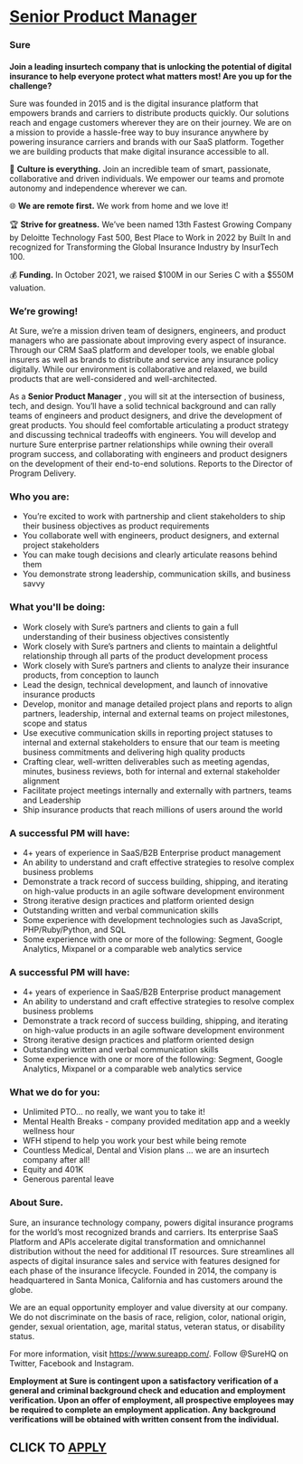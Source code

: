 # [Senior Product Manager](https://www.remotewlb.com/apply/senior-product-manager-74910)  
### Sure  
####  

**Join a leading insurtech company that is unlocking the potential of digital insurance to help everyone protect what matters most! Are you up for the challenge?**

Sure was founded in 2015 and is the digital insurance platform that empowers brands and carriers to distribute products quickly. Our solutions reach and engage customers wherever they are on their journey. We are on a mission to provide a hassle-free way to buy insurance anywhere by powering insurance carriers and brands with our SaaS platform. Together we are building products that make digital insurance accessible to all.

🤝 **Culture is everything.** Join an incredible team of smart, passionate, collaborative and driven individuals. We empower our teams and promote autonomy and independence wherever we can.

🌐 **We are remote first.** We work from home and we love it!

🏆 **Strive for greatness.** We’ve been named 13th Fastest Growing Company by Deloitte Technology Fast 500, Best Place to Work in 2022 by Built In and recognized for Transforming the Global Insurance Industry by InsurTech 100.

💰 **Funding.** In October 2021, we raised $100M in our Series C with a $550M valuation.

### We’re growing!

At Sure, we’re a mission driven team of designers, engineers, and product managers who are passionate about improving every aspect of insurance. Through our CRM SaaS platform and developer tools, we enable global insurers as well as brands to distribute and service any insurance policy digitally. While our environment is collaborative and relaxed, we build products that are well-considered and well-architected.

As a **Senior Product Manager** , you will sit at the intersection of business, tech, and design. You’ll have a solid technical background and can rally teams of engineers and product designers, and drive the development of great products. You should feel comfortable articulating a product strategy and discussing technical tradeoffs with engineers. You will develop and nurture Sure enterprise partner relationships while owning their overall program success, and collaborating with engineers and product designers on the development of their end-to-end solutions. Reports to the Director of Program Delivery.

### Who you are:

  * You’re excited to work with partnership and client stakeholders to ship their business objectives as product requirements
  * You collaborate well with engineers, product designers, and external project stakeholders
  * You can make tough decisions and clearly articulate reasons behind them
  * You demonstrate strong leadership, communication skills, and business savvy

### What you'll be doing:

  * Work closely with Sure’s partners and clients to gain a full understanding of their business objectives consistently
  * Work closely with Sure’s partners and clients to maintain a delightful relationship through all parts of the product development process
  * Work closely with Sure’s partners and clients to analyze their insurance products, from conception to launch
  * Lead the design, technical development, and launch of innovative insurance products
  * Develop, monitor and manage detailed project plans and reports to align partners, leadership, internal and external teams on project milestones, scope and status
  * Use executive communication skills in reporting project statuses to internal and external stakeholders to ensure that our team is meeting business commitments and delivering high quality products
  * Crafting clear, well-written deliverables such as meeting agendas, minutes, business reviews, both for internal and external stakeholder alignment
  * Facilitate project meetings internally and externally with partners, teams and Leadership
  * Ship insurance products that reach millions of users around the world

### A successful PM will have:

  * 4+ years of experience in SaaS/B2B Enterprise product management
  * An ability to understand and craft effective strategies to resolve complex business problems
  * Demonstrate a track record of success building, shipping, and iterating on high-value products in an agile software development environment
  * Strong iterative design practices and platform oriented design
  * Outstanding written and verbal communication skills
  * Some experience with development technologies such as JavaScript, PHP/Ruby/Python, and SQL
  * Some experience with one or more of the following: Segment, Google Analytics, Mixpanel or a comparable web analytics service

### A successful PM will have:

  * 4+ years of experience in SaaS/B2B Enterprise product management
  * An ability to understand and craft effective strategies to resolve complex business problems
  * Demonstrate a track record of success building, shipping, and iterating on high-value products in an agile software development environment
  * Strong iterative design practices and platform oriented design
  * Outstanding written and verbal communication skills
  * Some experience with one or more of the following: Segment, Google Analytics, Mixpanel or a comparable web analytics service

### What we do for you:

  * Unlimited PTO… no really, we want you to take it!
  * Mental Health Breaks - company provided meditation app and a weekly wellness hour
  * WFH stipend to help you work your best while being remote
  * Countless Medical, Dental and Vision plans … we are an insurtech company after all!
  * Equity and 401K
  * Generous parental leave

### About Sure.

Sure, an insurance technology company, powers digital insurance programs for the world’s most recognized brands and carriers. Its enterprise SaaS Platform and APIs accelerate digital transformation and omnichannel distribution without the need for additional IT resources. Sure streamlines all aspects of digital insurance sales and service with features designed for each phase of the insurance lifecycle. Founded in 2014, the company is headquartered in Santa Monica, California and has customers around the globe.

We are an equal opportunity employer and value diversity at our company. We do not discriminate on the basis of race, religion, color, national origin, gender, sexual orientation, age, marital status, veteran status, or disability status.

For more information, visit https://www.sureapp.com/. Follow @SureHQ on Twitter, Facebook and Instagram.

**Employment at Sure is contingent upon a satisfactory verification of a general and criminal background check and education and employment verification. Upon an offer of employment, all prospective employees may be required to complete an employment application. Any background verifications will be obtained with written consent from the individual.**

  
## CLICK TO [APPLY](https://www.remotewlb.com/apply/senior-product-manager-74910)

